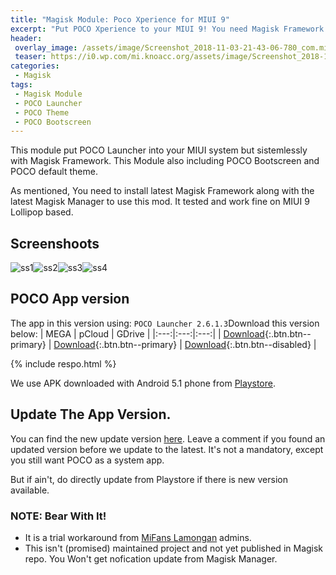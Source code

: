 ```yaml
---
title: "Magisk Module: Poco Xperience for MIUI 9"
excerpt: "Put POCO Xperience to your MIUI 9! You need Magisk Framework installed to use it."
header:
 overlay_image: /assets/image/Screenshot_2018-11-03-21-43-06-780_com.mi.android.globallauncher.png
 teaser: https://i0.wp.com/mi.knoacc.org/assets/image/Screenshot_2018-11-03-21-43-06-780_com.mi.android.globallauncher.png?resize=310,640
categories:
 - Magisk
tags:
 - Magisk Module
 - POCO Launcher
 - POCO Theme
 - POCO Bootscreen
---
```


This module put POCO Launcher into your MIUI system but sistemlessly with Magisk Framework. This Module also including POCO Bootscreen and POCO default theme.

As mentioned, You need to install latest Magisk Framework along with the latest Magisk Manager to use this mod. It tested and work fine on MIUI 9 Lollipop based.

## Screenshoots

![ss1](https://i0.wp.com/mi.knoacc.org/assets/image/Screenshot_2018-11-03-21-42-30-372_com.mi.android.globallauncher.png?resize=320,640)![ss2](https://i0.wp.com/mi.knoacc.org/assets/image/Screenshot_2018-11-03-21-42-41-555_com.mi.android.globallauncher.png?resize=320,640)![ss3](https://i0.wp.com/mi.knoacc.org/assets/image/Screenshot_2018-11-03-21-42-48-837_com.mi.android.globallauncher.png?resize=320,640)![ss4](https://i0.wp.com/mi.knoacc.org/assets/image/Screenshot_2018-11-03-21-43-06-780_com.mi.android.globallauncher.png?resize=320,640)

## POCO App version

The app in this version using: `POCO Launcher 2.6.1.3`Download this version below:
| MEGA | pCloud | GDrive |
|:---:|:---:|:---:|
| [Download](https://mi.knoacc.org/dl/mega?hash=o8sW1ahB!RcYe1QRgT9nJaso72wAvv44KfwfzDOo5ZY4xnRaTRX0&name=PCX2.zip&size=50.86MB){:.btn.btn--primary} | [Download](https://mi.knoacc.org/dl/mega?code=XZsIsM7ZhsT90afGwMyacIuW1FBavjL0uMHkname=PCX2.zip&size=50.86MB){:.btn.btn--primary} | [Download](#poco-app-version){:.btn.btn--disabled} |

{% include respo.html %}

We use APK downloaded with Android 5.1 phone from [Playstore](https://play.google.com/store/apps/details?id=com.mi.android.globallauncher).

## Update The App Version.

You can find the new update version [here](https://mi.knoacc.org/poco-magisk-module). Leave a comment if you found an updated version before we update to the latest. It's not a mandatory, except you still want POCO as a system app.

But if ain't, do directly update from Playstore if there is new version available.

### NOTE: Bear With It!

- It is a trial workaround from [MiFans Lamongan](https://mi.knoacc.org/) admins.
- This isn't (promised) maintained project and not yet published in Magisk repo. You Won't get nofication update from Magisk Manager.
